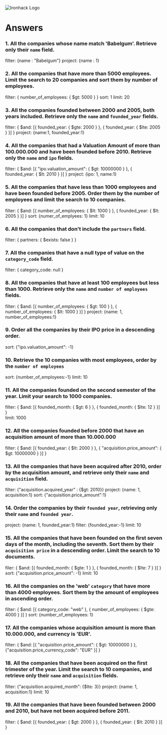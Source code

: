 ![Ironhack Logo](https://i.imgur.com/1QgrNNw.png)

# Answers

### 1. All the companies whose name match 'Babelgum'. Retrieve only their `name` field.
filter: {name : "Babelgum"}
project: {name : 1}

### 2. All the companies that have more than 5000 employees. Limit the search to 20 companies and sort them by **number of employees**.
filter: { number_of_employees: { $gt: 5000 } }
sort: 1
limit: 20

### 3. All the companies founded between 2000 and 2005, both years included. Retrieve only the `name` and `founded_year` fields.
filter: { $and: [{ founded_year: { $gte: 2000 } }, { founded_year: { $lte: 2005 } }] }
project: {name:1, founded_year:1}

### 4. All the companies that had a Valuation Amount of more than 100.000.000 and have been founded before 2010. Retrieve only the `name` and `ipo` fields.
filter: { $and: [{ "ipo.valuation_amount": { $gt: 10000000 } }, { founded_year: { $lt: 2010 } }] }
project: {ipo: 1, name:1}

### 5. All the companies that have less than 1000 employees and have been founded before 2005. Order them by the number of employees and limit the search to 10 companies.
filter: { $and: [{ number_of_employees: { $lt: 1000 } }, { founded_year: { $lt: 2005 } }] }
sort: {numer_of_emplyees: 1}
limit: 10

### 6. All the companies that don't include the `partners` field.
filter: { partners: { $exists: false } }

### 7. All the companies that have a null type of value on the `category_code` field.
filter: { category_code: null }

### 8. All the companies that have at least 100 employees but less than 1000. Retrieve only the `name` and `number of employees` fields.
filter: { $and: [{ number_of_employees: { $gt: 100 } }, { number_of_employees: { $lt: 1000 } }] }
project: {name: 1, number_of_employees:1} 

### 9. Order all the companies by their IPO price in a descending order.
sort: {"ipo.valuation_amount": -1}

### 10. Retrieve the 10 companies with most employees, order by the `number of employees`
sort: {number_of_employees:-1}
limit: 10

### 11. All the companies founded on the second semester of the year. Limit your search to 1000 companies.
filter: { $and: [{ founded_month: { $gt: 6 } }, { founded_month: { $lte: 12 } }] }  
limit: 1000

### 12. All the companies founded before 2000 that have an acquisition amount of more than 10.000.000
filter: { $and: [{ founded_year: { $lt: 2000 } }, { "acquisition.price_amount": { $gt: 10000000 } }] }

### 13. All the companies that have been acquired after 2010, order by the acquisition amount, and retrieve only their `name` and `acquisition` field.
filter: {"acquisition.acquired_year" : {$gt: 2010}}
project: {name: 1, acquisition:1}
sort: {"acquisition.price_amount":1}

### 14. Order the companies by their `founded year`, retrieving only their `name` and `founded year`.
project: {name: 1, founded_year:1}
filter: {founded_year:-1}
limit: 10

### 15. All the companies that have been founded on the first seven days of the month, including the seventh. Sort them by their `acquisition price` in a descending order. Limit the search to 10 documents.
filer: { $and: [{ founded_month: { $gte: 1 } }, { founded_month: { $lte: 7 } }] }  
sort: {"acquisition.price_amount": -1}
limit: 10

### 16. All the companies on the 'web' `category` that have more than 4000 employees. Sort them by the amount of employees in ascending order.
filter: { $and: [{ category_code:  "web"  }, { number_of_employees: { $gte: 4000 } }] }
sort: {number_of_employees: 1}

### 17. All the companies whose acquisition amount is more than 10.000.000, and currency is 'EUR'.
filter: { $and: [{ "acquisition.price_amount": { $gt: 10000000 } }, {"acquisition.price_currency_code": "EUR" }] }   

### 18. All the companies that have been acquired on the first trimester of the year. Limit the search to 10 companies, and retrieve only their `name` and `acquisition` fields.
filter: {"acquisition.acquired_month": {$lte: 3}}
project: {name: 1, acquisition:1}
limit: 10

### 19. All the companies that have been founded between 2000 and 2010, but have not been acquired before 2011.
filter: { $and: [{ founded_year: { $gt: 2000 } }, { founded_year: { $lt: 2010 } }] }
